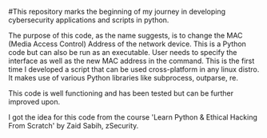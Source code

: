 #This repository  marks the beginning of my journey in developing cybersecurity applications and scripts in python.

The purpose of this code, as the name suggests, is to change the MAC (Media Access Control) Address of the network device.
This is a Python code but can also be run as an executable.
User needs to specify the interface as well as the new MAC address in the command.
This is the first time I developed a script that can be used cross-platform in any linux distro.
It makes use of various Python libraries like subprocess, outparse, re.

This code is well functioning and has been tested but can be further improved upon.

I got the idea for this code from the course 'Learn Python & Ethical Hacking From Scratch' by Zaid Sabih, zSecurity. 
